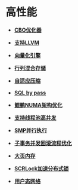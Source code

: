 # 高性能

-   **[CBO优化器](CBO优化器.md)**  

-   **[支持LLVM](支持LLVM.md)**  

-   **[向量化引擎](向量化引擎.md)**  

-   **[行列混合存储](行列混合存储.md)**  

-   **[自适应压缩](自适应压缩.md)**  

-   **[SQL by pass](SQL-by-pass.md)**  

-   **[鲲鹏NUMA架构优化](鲲鹏NUMA架构优化.md)**  

-   **[支持线程池高并发](支持线程池高并发.md)**  

-   **[SMP并行执行](SMP并行执行.md)**  

-   **[子事务并发回滚流程优化](子事务并发回滚流程优化.md)**

-   **[大页内存](大页内存.md)**

-   **[SCRLock加速分布式锁](SCRLock加速分布式锁.md)**
    
-   **[用户态网络](用户态网络.md)**
